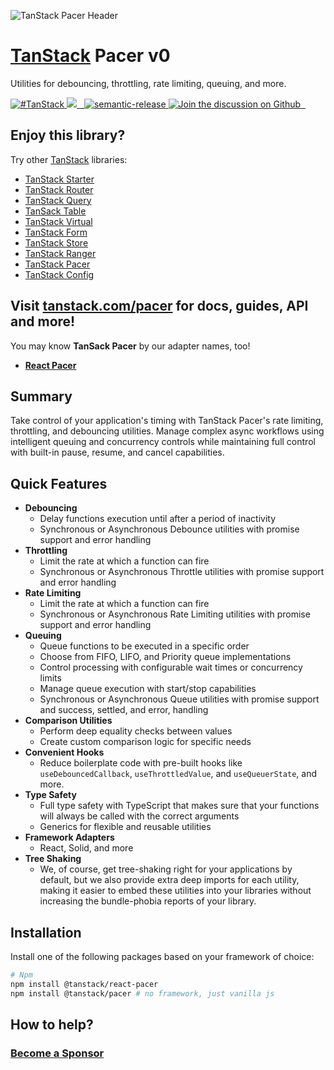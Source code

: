 ![TanStack Pacer Header](https://github.com/tanstack/pacer/raw/main/media/repo-header.png)

# [TanStack](https://tanstack.com) Pacer v0

Utilities for debouncing, throttling, rate limiting, queuing, and more.

<a href="https://twitter.com/intent/tweet?button_hashtag=TanStack" target="\_parent">
  <img alt="#TanStack" src="https://img.shields.io/twitter/url?color=%2308a0e9&label=%23TanStack&style=social&url=https%3A%2F%2Ftwitter.com%2Fintent%2Ftweet%3Fbutton_hashtag%3DTanStack" />
</a>
<a href="https://github.com/tanstack/pacer/actions?pacer=workflow%3A%22react-pacer+tests%22">
  <img src="https://github.com/tanstack/pacer/workflows/react-pacer%20tests/badge.svg" />
</a>
<a href="https://npmjs.com/package/@tanstack/react-pacer" target="\_parent">
  <img alt="" src="https://img.shields.io/npm/dm/@tanstack/react-pacer.svg" />
</a>
<a href="https://bundlephobia.com/result?p=@tanstack/react-pacer@latest" target="\_parent">
  <img alt="" src="https://badgen.net/bundlephobia/minzip/@tanstack/react-pacer@latest" />
</a>
<a href="#badge">
  <img alt="semantic-release" src="https://img.shields.io/badge/%20%20%F0%9F%93%A6%F0%9F%9A%80-semantic--release-e10079.svg">
</a>
<a href="https://github.com/tanstack/pacer/discussions">
  <img alt="Join the discussion on Github" src="https://img.shields.io/badge/Github%20Discussions%20%26%20Support-Chat%20now!-blue" />
</a>
<a href="https://github.com/tanstack/pacer" target="\_parent">
  <img alt="" src="https://img.shields.io/github/stars/tanstack/react-pacer.svg?style=social&label=Star" />
</a>
<a href="https://twitter.com/tannerlinsley" target="\_parent">
  <img alt="" src="https://img.shields.io/twitter/follow/tannerlinsley.svg?style=social&label=Follow" />
</a>

## Enjoy this library?

Try other [TanStack](https://tanstack.com) libraries:

- [TanStack Starter](https://github.com/TanStack/start) <img alt="" src="https://img.shields.io/github/stars/tanstack/start.svg" />
- [TanStack Router](https://github.com/TanStack/router) <img alt="" src="https://img.shields.io/github/stars/tanstack/router.svg" />
- [TanStack Query](https://github.com/TanStack/query) <img alt="" src="https://img.shields.io/github/stars/tanstack/query.svg" />
- [TanSack Table](https://github.com/TanStack/table) <img alt="" src="https://img.shields.io/github/stars/tanstack/table.svg" />
- [TanStack Virtual](https://github.com/TanStack/virtual) <img alt="" src="https://img.shields.io/github/stars/tanstack/virtual.svg" />
- [TanStack Form](https://github.com/TanStack/form) <img alt="" src="https://img.shields.io/github/stars/tanstack/form.svg" />
- [TanStack Store](https://github.com/TanStack/store) <img alt="" src="https://img.shields.io/github/stars/tanstack/store.svg" />
- [TanStack Ranger](https://github.com/TanStack/ranger) <img alt="" src="https://img.shields.io/github/stars/tanstack/ranger.svg" />
- [TanStack Pacer](https://github.com/TanStack/pacer) <img alt="" src="https://img.shields.io/github/stars/tanstack/pacer.svg" />
- [TanStack Config](https://github.com/TanStack/config) <img alt="" src="https://img.shields.io/github/stars/tanstack/config.svg" />

## Visit [tanstack.com/pacer](https://tanstack.com/pacer) for docs, guides, API and more!

You may know **TanSack Pacer** by our adapter names, too!

- [**React Pacer**](https://tanstack.com/pacer/latest/docs/framework/react/react-pacer)

## Summary

Take control of your application's timing with TanStack Pacer's rate limiting, throttling, and debouncing utilities. Manage complex async workflows using intelligent queuing and concurrency controls while maintaining full control with built-in pause, resume, and cancel capabilities.

## Quick Features

- **Debouncing**
  - Delay functions execution until after a period of inactivity
  - Synchronous or Asynchronous Debounce utilities with promise support and error handling
- **Throttling**
  - Limit the rate at which a function can fire
  - Synchronous or Asynchronous Throttle utilities with promise support and error handling
- **Rate Limiting**
  - Limit the rate at which a function can fire
  - Synchronous or Asynchronous Rate Limiting utilities with promise support and error handling
- **Queuing**
  - Queue functions to be executed in a specific order
  - Choose from FIFO, LIFO, and Priority queue implementations
  - Control processing with configurable wait times or concurrency limits
  - Manage queue execution with start/stop capabilities
  - Synchronous or Asynchronous Queue utilities with promise support and success, settled, and error, handling
- **Comparison Utilities**
  - Perform deep equality checks between values
  - Create custom comparison logic for specific needs
- **Convenient Hooks**
  - Reduce boilerplate code with pre-built hooks like `useDebouncedCallback`, `useThrottledValue`, and `useQueuerState`, and more.
- **Type Safety**
  - Full type safety with TypeScript that makes sure that your functions will always be called with the correct arguments
  - Generics for flexible and reusable utilities
- **Framework Adapters**
  - React, Solid, and more
- **Tree Shaking**
  - We, of course, get tree-shaking right for your applications by default, but we also provide extra deep imports for each utility, making it easier to embed these utilities into your libraries without increasing the bundle-phobia reports of your library.

## Installation

Install one of the following packages based on your framework of choice:

```bash
# Npm
npm install @tanstack/react-pacer
npm install @tanstack/pacer # no framework, just vanilla js
```

## How to help?

### [Become a Sponsor](https://github.com/sponsors/tannerlinsley/)

<!-- USE THE FORCE LUKE -->
